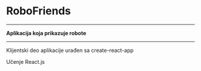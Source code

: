 # RoboFriends
___
**Aplikacija koja prikazuje robote**
___
Klijentski deo aplikacije urađen sa create-react-app

Učenje React.js
